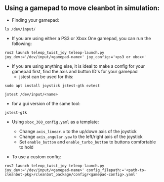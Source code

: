 ## Using a gamepad to move cleanbot in simulation:

- Finding your gamepad:
````
ls /dev/input/
````

- If you are using either a PS3 or Xbox One gamepad, you can run the following:

````
ros2 launch teleop_twist_joy teleop-launch.py joy_dev:='/dev/input/<gamepad-name>' joy_config:='<ps3 or xbox>'
````

- If you are using anything else, it is ideal to make a config for your gamepad first, find the axis and button ID's for your gamepad 
  - jstest can be used for this:

````
sudo apt install joystick jstest-gtk evtest
````
````
jstest /dev/input/<name>
````
- for a gui version of the same tool:
````
jstest-gtk
````
- Using `xbox_360_config.yaml` as a template:
  - Change `axis_linear.x` to the up/down axis of the joystick
  - Change `axis_angular.yaw` to the left/right axis of the joystick
  - Set `enable_button` and `enable_turbo_button` to buttons comfortable to hold

- To use a custom config:
````
ros2 launch teleop_twist_joy teleop-launch.py joy_dev:='/dev/input/<gamepad-name>' config_filepath:='<path-to-cleanbot-pkg>/cleanbot_package/config/<gamepad-config>.yaml'
````